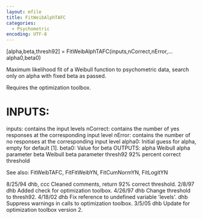 ```yaml
---
layout: mfile
title: FitWeibAlphTAFC
categories:
  - Psychometric
encoding: UTF-8
---
```


 [alpha,beta,thresh92] = FitWeibAlphTAFC(inputs,nCorrect,nError,...
      alpha0,beta0)

 Maximum likelihood fit of a Weibull function to psychometric data,
 search only on alpha with fixed beta as passed.

 Requires the optimization toolbox.

#  INPUTS:
   inputs:   contains the input levels
   nCorrect: contains the number of yes responses at
             the corresponding input level
   nError:   contains the number of no responses at
             the corresponding input level
    alpha0:     Initial guess for alpha, empty for default [1].
    beta0:      Value for beta
 OUTPUTS:
   alpha                Weibull alpha parameter
   beta             Weibull beta parameter
   thresh92     92% percent correct threshold

 See also: FitWeibTAFC, FitFitWeibYN, FitCumNormYN, FitLogitYN

 8/25/94    dhb, ccc    Cleaned comments, return 92% correct threshold.
 2/8/97    dhb         Added check for optimization toolbox.
 4/26/97   dhb         Change threshold to thresh92.
 4/18/02   dhb         Fix reference to undefined variable 'levels'.
           dhb         Suppress warnings in calls to optimization toolbox.
 3/5/05 dhb         Update for optimization toolbox version 2.